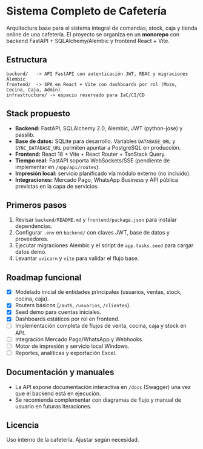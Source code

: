 # Sistema Completo de Cafetería

Arquitectura base para el sistema integral de comandas, stock, caja y tienda online de una cafetería. El proyecto se organiza en un **monorepo** con backend FastAPI + SQLAlchemy/Alembic y frontend React + Vite.

## Estructura

```
backend/   -> API FastAPI con autenticación JWT, RBAC y migraciones Alembic
frontend/  -> SPA en React + Vite con dashboards por rol (Mozo, Cocina, Caja, Admin)
infrastructure/ -> espacio reservado para IaC/CI/CD
```

## Stack propuesto

- **Backend:** FastAPI, SQLAlchemy 2.0, Alembic, JWT (python-jose) y passlib.
- **Base de datos:** SQLite para desarrollo. Variables `DATABASE_URL` y `SYNC_DATABASE_URL` permiten apuntar a PostgreSQL en producción.
- **Frontend:** React 18 + Vite + React Router + TanStack Query.
- **Tiempo real:** FastAPI soporta WebSockets/SSE (pendiente de implementar en `/app/api/routes`).
- **Impresión local:** servicio planificado vía módulo externo (no incluido).
- **Integraciones:** Mercado Pago, WhatsApp Business y API pública previstas en la capa de servicios.

## Primeros pasos

1. Revisar `backend/README.md` y `frontend/package.json` para instalar dependencias.
2. Configurar `.env` en `backend/` con claves JWT, base de datos y proveedores.
3. Ejecutar migraciones Alembic y el script de `app.tasks.seed` para cargar datos demo.
4. Levantar `uvicorn` y `vite` para validar el flujo base.

## Roadmap funcional

- [x] Modelado inicial de entidades principales (usuarios, ventas, stock, cocina, caja).
- [x] Routers básicos (`/auth`, `/usuarios`, `/clientes`).
- [x] Seed demo para cuentas iniciales.
- [x] Dashboards estáticos por rol en frontend.
- [ ] Implementación completa de flujos de venta, cocina, caja y stock en API.
- [ ] Integración Mercado Pago/WhatsApp y Webhooks.
- [ ] Motor de impresión y servicio local Windows.
- [ ] Reportes, analíticas y exportación Excel.

## Documentación y manuales

- La API expone documentación interactiva en `/docs` (Swagger) una vez que el backend está en ejecución.
- Se recomienda complementar con diagramas de flujo y manual de usuario en futuras iteraciones.

## Licencia

Uso interno de la cafetería. Ajustar según necesidad.
